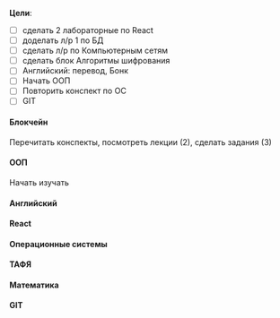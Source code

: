 **Цели**:
- [ ] сделать 2 лабораторные по React
- [ ] доделать л/р 1 по БД
- [ ] сделать л/р по Компьютерным сетям
- [ ] сделать блок Алгоритмы шифрования
- [ ] Английский: перевод, Бонк
- [ ] Начать ООП
- [ ] Повторить конспект по ОС
- [ ] GIT

#### Блокчейн

Перечитать конспекты, посмотреть лекции (2), сделать задания (3)
#### ООП 

Начать изучать
#### Английский 
#### React
#### Операционные системы
#### ТАФЯ
#### Математика

#### GIT
